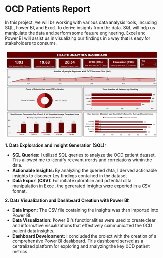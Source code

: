 # OCD Patients Report

In this project, we will be working with various data analysis tools, including SQL, Power BI, and Excel, to derive insights from the data. SQL will help us manipulate the data and perform some feature engineering. Excel and Power BI will assist us in visualizing our findings in a way that is easy for stakeholders to consume. 

![alt text](image.png)

**1. Data Exploration and Insight Generation (SQL):**

- **SQL Queries:** I utilized SQL queries to analyze the OCD patient dataset. This allowed me to identify relevant trends and correlations within the data.
- **Actionable Insights:** By analyzing the queried data, I derived actionable insights to discover key findings contained in the dataset.
- **Data Export (CSV):** For initial exploration and potential data manipulation in Excel, the generated insights were exported in a CSV format.

**2. Data Visualization and Dashboard Creation with Power BI:**

- **Data Import:** The CSV file containing the insights was then imported into Power BI.
- **Data Visualization:** Power BI's functionalities were used to create clear and informative visualizations that effectively communicated the OCD patient data insights.
- **Dashboard Development:** I concluded the project with the creation of a comprehensive Power BI dashboard. This dashboard served as a centralized platform for exploring and analyzing the key OCD patient metrics.